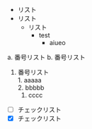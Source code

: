 - リスト
- リスト
  - リスト
    - test
      - aiueo   
    
a. 番号リスト
b. 番号リスト
  1. 番号リスト  
    1. aaaaa  
      2. bbbbb  
        1. cccc

- [ ] チェックリスト
- [x] チェックリスト
